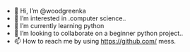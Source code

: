 - 👋 Hi, I’m @woodgreenka
- 👀 I’m interested in .computer science..
- 🌱 I’m currently learning python
- 💞️ I’m looking to collaborate on a  beginner python project..
- 📫 How to reach me  by using https://github.com/ mess.

<!---
woodgreenka/woodgreenka is a ✨ special ✨ repository because its `README.md` (this file) appears on your GitHub profile.
You can click the Preview link to take a look at your changes.
--->
